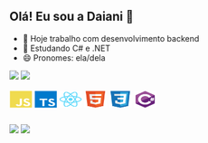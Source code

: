 ## Olá! Eu sou a Daiani 👋

- 🔭 Hoje trabalho com desenvolvimento backend
- 🌱 Estudando C# e .NET 
- 😄 Pronomes: ela/dela

<div>
  <a href="https://github.com/DaianiNoronha"></a>
   <img height="180" src="https://github-readme-stats.vercel.app/api?username=DaianiNoronha&show_icons=true&theme=dracula&include_all_commits=true&count_private=true"/> 
   <img height="180 em" src="https://github-readme-stats.vercel.app/api/top-langs/?username=DaianiNoronha&layout=compact&langs_count=16&theme=dracula"/>
</div>

<div style="display: inline_block"><br>
  <img align="center" alt="Daiani-Js" height="30" width="40" src="https://raw.githubusercontent.com/devicons/devicon/master/icons/javascript/javascript-plain.svg">
  <img align="center" alt="Daiani-Ts" height="30" width="40" src="https://raw.githubusercontent.com/devicons/devicon/master/icons/typescript/typescript-plain.svg">
  <img align="center" alt="Daiani-React" height="30" width="40" src="https://raw.githubusercontent.com/devicons/devicon/master/icons/react/react-original.svg">
  <img align="center" alt="Daiani-HTML" height="30" width="40" src="https://raw.githubusercontent.com/devicons/devicon/master/icons/html5/html5-original.svg">
  <img align="center" alt="Daiani-CSS" height="30" width="40" src="https://raw.githubusercontent.com/devicons/devicon/master/icons/css3/css3-original.svg">
  <img align="center" alt="Daiani-Csharp" height="30" width="40" src="https://raw.githubusercontent.com/devicons/devicon/master/icons/csharp/csharp-original.svg">
</div>

 ##
 
<div> 
  <a href = "mailto:daianinoronhadev@gmail.com"><img src="https://img.shields.io/badge/-Gmail-%23333?style=for-the-badge&logo=gmail&logoColor=white" target="_blank"></a>
  <a href="https://www.linkedin.com/in/daianinoronha/" target="_blank"><img src="https://img.shields.io/badge/-LinkedIn-%230077B5?style=for-the-badge&logo=linkedin&logoColor=white" target="_blank"></a> 
</div>
